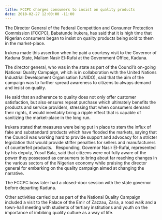 ```yaml
---
title: FCCPC charges consumers to insist on quality products
date: 2018-02-27 12:00:00 -11:00
---
```


The Director General of the Federal Competition and Consumer Protection Commission (FCCPC), Babatunde Irukera, has said that it is high time that Nigerian consumers began to insist on quality products being sold to them in the market-place. 

Irukera made this assertion when he paid a courtesy visit to the Governor of Kaduna State, Mallam Nasir El-Rufai at the Government Office, Kaduna.

The director general, who was in the state as part of the Council’s on-going National Quality Campaign, which is in collaboration with the United Nations Industrial Development Organisation (UNIDO), said that the aim of the campaign was to further spread awareness to citizens to always demand and insist on quality. 

He said that an adherence to quality does not only offer customer satisfaction, but also ensures repeat purchase which ultimately benefits the products and service providers, stressing that when consumers demand their rights, it would inevitably bring a ripple effect that is capable of sanitizing the market-place in the long run.

Irukera stated that measures were being put in place to stem the influx of fake and substandard products which have flooded the markets, saying that the Council was working hard to provide support and advocacy for a stricter legislation that would provide stiffer penalties for sellers and manufacturers of counterfeit products.
 
Responding, Governor Nasir El-Rufai, represented by his deputy, Yusuf Bala, said that citizens were not fully aware of the power they possessed as consumers to bring about far reaching changes in the various sectors of the Nigerian economy while praising the director general for embarking on the quality campaign aimed at changing the narrative. 

The FCCPC boss later had a closed-door session with the state governor before departing Kaduna.

Other activities carried out as part of the National Quality Campaign included a visit to the Palace of the Emir of Zazzau, Zaria, a road walk and a town-hall meeting with students of tertiary institutions and youth on the importance of imbibing quality culture as a way of life. 
